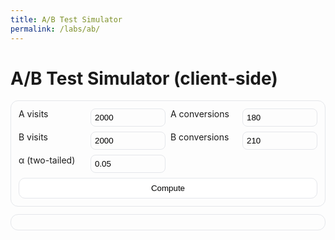 ```yaml
---
title: A/B Test Simulator
permalink: /labs/ab/
---
```


# A/B Test Simulator (client-side)

<div class="ab card">
  <label>A visits <input id="aN" type="number" value="2000" min="1"></label>
  <label>A conversions <input id="aC" type="number" value="180" min="0"></label>
  <label>B visits <input id="bN" type="number" value="2000" min="1"></label>
  <label>B conversions <input id="bC" type="number" value="210" min="0"></label>
  <label>α (two-tailed) <input id="alpha" type="number" step="0.001" value="0.05" min="0.001" max="0.2"></label>
  <button id="runAB">Compute</button>
</div>

<div class="ab results card" id="abOut" aria-live="polite"></div>

<style>
.ab.card{display:grid;gap:8px;grid-template-columns:repeat(2,minmax(220px,1fr));align-items:end;padding:12px;border:1px solid #e5e7eb;border-radius:12px}
.ab.card label{display:flex;justify-content:space-between;gap:8px}
.ab.card input{width:120px;padding:6px;border:1px solid #e5e7eb;border-radius:8px;background:transparent}
.ab.card button{grid-column:1/-1;padding:8px 12px;border:1px solid #e5e7eb;border-radius:10px;background:#fff;cursor:pointer}
.results.card{margin-top:12px;padding:12px;border:1px solid #e5e7eb;border-radius:12px;white-space:pre-wrap}

html[data-theme="dark"] .ab.card,
html[data-theme="dark"] .results.card{border-color:#1f2937}
html[data-theme="dark"] .ab.card input{border-color:#1f2937;background:#0f172a;color:#e8eef7}
html[data-theme="dark"] .ab.card button{background:#0f172a;color:#e8eef7;border-color:#1f2937}
</style>

<script>
(function(){
  const $ = id => document.getElementById(id);
  const out = $('abOut');

  // Normal CDF
  function phi(z){ return 0.5*(1+Math.erf(z/Math.SQRT2)); }

  function fmtPct(x){ return (100*x).toFixed(2)+'%'; }
  function fmt(x){ return (Math.round(x*1000)/1000).toString(); }

  function calc(){
    const aN=+$('aN').value, aC=+$('aC').value, bN=+$('bN').value, bC=+$('bC').value;
    const alpha=+$('alpha').value;

    const p1=aC/aN, p2=bC/bN, lift=(p2-p1)/(p1||1);
    const pPool=(aC+bC)/(aN+bN);
    const seNull = Math.sqrt(pPool*(1-pPool)*(1/aN+1/bN));
    const z = (p2-p1)/seNull;
    const pTwo = 2*(1-phi(Math.abs(z)));      // two-tailed

    // Power (approx): under alternative, diff mean is (p2-p1), se_alt changes
    const seAlt = Math.sqrt(p1*(1-p1)/aN + p2*(1-p2)/bN);
    const zAlpha = Math.abs(invPhi(1-alpha/2));
    const zEff = Math.abs((p2-p1)/seAlt);
    const power = phi(-zAlpha + zEff) + (1-phi(zAlpha + zEff));  // two-tailed power

    const sig = pTwo < alpha ? 'YES' : 'NO';

    out.textContent =
`A: p = ${fmtPct(p1)}   ( ${aC}/${aN} )
B: p = ${fmtPct(p2)}   ( ${bC}/${bN} )
Lift (B vs A): ${fmtPct(lift)}

z = ${fmt(z)}   p(two-tailed) = ${fmt(pTwo)}   α = ${alpha}
Statistically significant?  ${sig}

Estimated power at observed effect: ${fmtPct(power)}
(se_null=${fmt(seNull)}, se_alt=${fmt(seAlt)}, z_alpha=${fmt(zAlpha)}, z_effect=${fmt(zEff)})`;
  }

  // Inverse CDF (Acklam’s approximation)
  function invPhi(p){
    if(p<=0||p>=1) return NaN;
    const a=[-3.969683028665376e+01, 2.209460984245205e+02,-2.759285104469687e+02, 1.383577518672690e+02,-3.066479806614716e+01, 2.506628277459239e+00];
    const b=[-5.447609879822406e+01, 1.615858368580409e+02,-1.556989798598866e+02, 6.680131188771972e+01,-1.328068155288572e+01];
    const c=[-7.784894002430293e-03,-3.223964580411365e-01,-2.400758277161838e+00,-2.549732539343734e+00, 4.374664141464968e+00, 2.938163982698783e+00];
    const d=[7.784695709041462e-03, 3.224671290700398e-01, 2.445134137142996e+00, 3.754408661907416e+00];
    const plow=0.02425, phigh=1-plow;
    let q,r;
    if(p<plow){ q=Math.sqrt(-2*Math.log(p)); return (((((c[0]*q+c[1])*q+c[2])*q+c[3])*q+c[4])*q+c[5])/((((d[0]*q+d[1])*q+d[2])*q+d[3])*q+1);}
    if(phigh<p){ q=Math.sqrt(-2*Math.log(1-p)); return -(((((c[0]*q+c[1])*q+c[2])*q+c[3])*q+c[4])*q+c[5])/((((d[0]*q+d[1])*q+d[2])*q+d[3])*q+1);}
    q=p-0.5; r=q*q;
    return (((((a[0]*r+a[1])*r+a[2])*r+a[3])*r+a[4])*r+a[5])*q/(((((b[0]*r+b[1])*r+b[2])*r+b[3])*r+b[4])*r+1);
  }

  $('runAB').onclick = calc; calc();
})();
</script>
